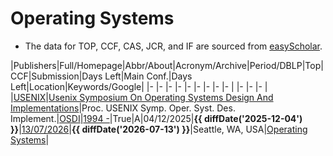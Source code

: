 # Operating Systems

- The data for TOP, CCF, CAS, JCR, and IF are sourced from [easyScholar](https://www.easyscholar.cc/).

|Publishers|Full/Homepage|Abbr/About|Acronym/Archive|Period/DBLP|Top|CCF|Submission|Days Left|Main Conf.|Days Left|Location|Keywords/Google|
|-         |-            |-         |-              |-          |-  |-  |-         |-        |          |-        |-       |-              |
|[USENIX](https://www.usenix.org/)|[Usenix Symposium On Operating Systems Design And Implementations](https://www.usenix.org)|Proc. USENIX Symp. Oper. Syst. Des. Implement.|[OSDI](https://dl.acm.org/conference/osdi/proceedings)|[1994 -](https://dblp.org/db/conf/osdi/index.html)|True|A|04/12/2025|**{{ diffDate('2025-12-04') }}**|[13/07/2026](https://www.usenix.org/conference/osdi26)|**{{ diffDate('2026-07-13') }}**|Seattle, WA, USA|[Operating Systems](https://www.google.com/search?q=Operating+Systems)|

